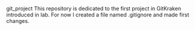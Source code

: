 git_project
This repository is dedicated to the first project in GitKraken introduced in lab. For now 
I created a file named .gitignore and made first changes. 